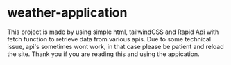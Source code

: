# weather-application
This project is made by using simple html, tailwindCSS and Rapid Api with fetch function to retrieve data from various apis.
Due to some technical issue, api's sometimes wont work, in that case please be patient and reload the site.
Thank you if you are reading this and using the appication.
